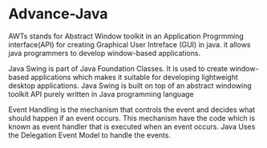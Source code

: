 # Advance-Java
AWTs  stands for Abstract Window toolkit in an Application Progrmming interface(API) for creating Graphical User Intreface (GUI) in java. it allows java programmers to develop window-based applications.

Java Swing is part of Java Foundation Classes. It is used to create window-based applications which makes it suitable for developing lightweight desktop applications. Java Swing is built on top of an abstract windowing toolkit API purely written in Java programming language

Event Handling is the mechanism that controls the event and decides what should happen if an event occurs. This mechanism have the code which is known as event handler that is executed when an event occurs. Java Uses the Delegation Event Model to handle the events.
